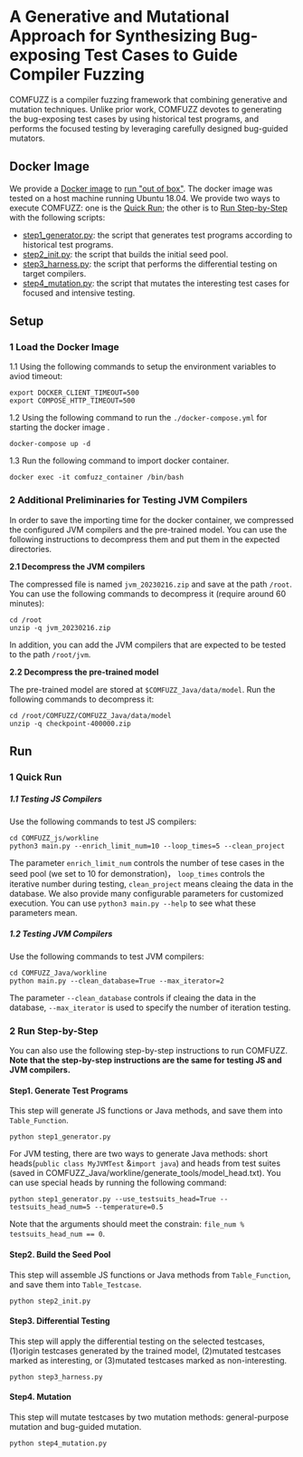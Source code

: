 # A Generative and Mutational Approach for Synthesizing Bug-exposing Test Cases to Guide Compiler Fuzzing

COMFUZZ is a compiler fuzzing framework that combining generative and mutation techniques. Unlike prior work, COMFUZZ devotes to generating the bug-exposing test cases by using historical test programs, and performs the focused testing by leveraging carefully designed bug-guided mutators.


## Docker Image

We provide a [Docker image](https://zenodo.org/record/7602317) to [run "out of box"](#run). The docker image was tested on a host machine running Ubuntu 18.04.
We provide two ways to execute COMFUZZ: one is the [Quick Run](#1-quick-run); the other is to [Run Step-by-Step](#2-run-step-by-step) with the following scripts:

* [step1_generator.py](): the script that generates test programs according to historical test programs.
* [step2_init.py](): the script that builds the initial seed pool.
* [step3_harness.py](): the script that performs the differential testing on target compilers.
* [step4_mutation.py](): the script that mutates the interesting test cases for focused and intensive testing.


## Setup

### 1 Load the Docker Image

1.1 Using the following commands to setup the environment variables to aviod timeout:

```
export DOCKER_CLIENT_TIMEOUT=500
export COMPOSE_HTTP_TIMEOUT=500
```

1.2 Using the following command to run the ```./docker-compose.yml``` for starting the docker image .

```
docker-compose up -d
```

1.3 Run the following command to import docker container.

```
docker exec -it comfuzz_container /bin/bash
```


### 2 Additional Preliminaries for Testing JVM Compilers
In order to save the importing time for the docker container, we compressed the configured JVM compilers and the pre-trained model. You can use the following instructions to decompress them and put them in the expected directories.

**2.1 Decompress the JVM compilers** 

The compressed file is named ```jvm_20230216.zip``` and save at the path ```/root```. You can use the following commands to decompress it (require around 60 minutes):

```
cd /root
unzip -q jvm_20230216.zip
```

In addition, you can add the JVM compilers that are expected to be tested to the path `/root/jvm`. 


**2.2 Decompress the pre-trained model** 

The pre-trained model are stored at `$COMFUZZ_Java/data/model`. Run the following commands to decompress it:

```
cd /root/COMFUZZ/COMFUZZ_Java/data/model
unzip -q checkpoint-400000.zip
```

## Run


### 1 Quick Run

##### 1.1 Testing JS Compilers

Use the following commands to test JS compilers:

```
cd COMFUZZ_js/workline
python3 main.py --enrich_limit_num=10 --loop_times=5 --clean_project
```

The parameter `enrich_limit_num` controls the number of tese cases in the seed pool (we set to 10 for demonstration)， `loop_times` controls the iterative number during testing, `clean_project` means cleaing the data in the database. We also provide many configurable parameters for customized execution. You can use `python3 main.py --help` to see what these parameters mean.


##### 1.2 Testing JVM Compilers
Use the following commands to test JVM compilers:

```
cd COMFUZZ_Java/workline
python main.py --clean_database=True --max_iterator=2
```

The parameter `--clean_database` controls if cleaing the data in the database, `--max_iterator` is used to specify the number of iteration testing.


### 2 Run Step-by-Step

You can also use the following step-by-step instructions to run COMFUZZ. **Note that the step-by-step instructions are the same for testing JS and JVM compilers.**

#### Step1. Generate Test Programs

This step will generate JS functions or Java methods, and save them into `Table_Function`.

```
python step1_generator.py
```

For JVM testing, there are two ways to generate Java methods: short heads(`public class MyJVMTest` &`import java`) and heads from test suites (saved in COMFUZZ_Java/workline/generate_tools/model_head.txt).
You can use special heads by running the following command:

```
python step1_generator.py --use_testsuits_head=True --testsuits_head_num=5 --temperature=0.5
```

Note that the arguments should meet the constrain: `file_num % testsuits_head_num == 0`.

#### Step2. Build the Seed Pool

This step will assemble JS functions or Java methods from `Table_Function`, and save them into `Table_Testcase`.

```
python step2_init.py
```

#### Step3. Differential Testing

This step will apply the differential testing on the selected testcases, (1)origin testcases generated by the trained model, (2)mutated testcases marked as interesting, or (3)mutated testcases marked as non-interesting.

```
python step3_harness.py
```

#### Step4. Mutation

This step will mutate testcases by two mutation methods: general-purpose mutation and bug-guided mutation.

```
python step4_mutation.py
```

